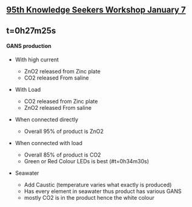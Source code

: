 
## [95th Knowledge Seekers Workshop January 7](https://www.youtube.com/watch?v=xll4Fy7Vh0E)

## t=0h27m25s

#### GANS production
* With high current
  - ZnO2 released from Zinc plate
  - CO2 released From saline

* With Load
  - CO2 released from Zinc plate
  - ZnO2 released From saline

* When connected directly
  - Overall 95% of product is ZnO2

* When connected with load
  - Overall 85% of product is CO2
  - Green or Red Colour LEDs is best (#t=0h34m30s)

* Seawater
  - Add Caustic (temperature varies what exactly is produced)
  - Has every element in seawater thus product has various GANS
  - mostly CO2 is in the product hence the white colour


